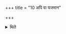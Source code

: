 +++
title = "10 अपि वा यजमान"

+++

<details><summary>थिते</summary>

10. Or the sacrificer himself causes (the fires) to mount upon himself.
</details>
